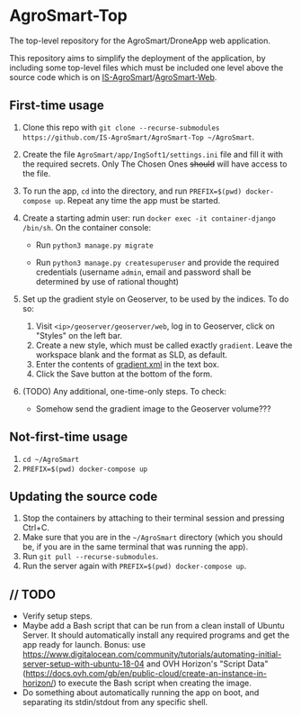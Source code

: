 # AgroSmart-Top
The top-level repository for the AgroSmart/DroneApp web application.

This repository aims to simplify the deployment of the application, by including some top-level files which must be included one level above the source code which is on [IS-AgroSmart](https://github.com/IS-AgroSmart)/[AgroSmart-Web](https://github.com/IS-AgroSmart/AgroSmart-Web).

## First-time usage

1. Clone this repo with `git clone --recurse-submodules https://github.com/IS-AgroSmart/AgroSmart-Top ~/AgroSmart`.

2. Create the file `AgroSmart/app/IngSoft1/settings.ini` file and fill it with the required secrets. Only The Chosen Ones ~~should~~ will have access to the file.

3. To run the app, `cd` into the directory, and run `PREFIX=$(pwd) docker-compose up`. Repeat any time the app must be started.

4. Create a starting admin user: run `docker exec -it container-django /bin/sh`. On the container console:

   * Run  `python3 manage.py migrate`

   * Run `python3 manage.py createsuperuser` and provide the required credentials (username `admin`, email and password shall be determined by use of rational thought)

5. Set up the gradient style on Geoserver, to be used by the indices. To do so:
 
   1. Visit `<ip>/geoserver/geoserver/web`, log in to Geoserver, click on "Styles" on the left bar.
   2. Create a new style, which must be called exactly `gradient`. Leave the workspace blank and the format as SLD, as default.
   3. Enter the contents of [gradient.xml](gradient.xml) in the text box.
   4. Click the Save button at the bottom of the form.

7. (TODO) Any additional, one-time-only steps. To check:

   * Somehow send the gradient image to the Geoserver volume???

## Not-first-time usage

1. `cd ~/AgroSmart`
2. `PREFIX=$(pwd) docker-compose up`

## Updating the source code

1. Stop the containers by attaching to their terminal session and pressing Ctrl+C.
2. Make sure that you are in the `~/AgroSmart` directory (which you should be, if you are in the same terminal that was running the app).
3. Run `git pull --recurse-submodules`.
4. Run the server again with `PREFIX=$(pwd) docker-compose up`.

## // TODO

* Verify setup steps.
* Maybe add a Bash script that can be run from a clean install of Ubuntu Server. It should automatically install any required programs and get the app ready for launch. Bonus: use https://www.digitalocean.com/community/tutorials/automating-initial-server-setup-with-ubuntu-18-04 and OVH Horizon's "Script Data" (https://docs.ovh.com/gb/en/public-cloud/create-an-instance-in-horizon/) to execute the Bash script when creating the image.
* Do something about automatically running the app on boot, and separating its stdin/stdout from any specific shell.

